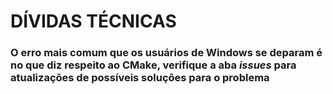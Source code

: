 # DÍVIDAS TÉCNICAS

### O erro mais comum que os usuários de Windows se deparam é no que diz respeito ao CMake, verifique a aba _issues_ para atualizações de possíveis soluções para o problema